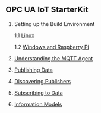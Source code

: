 ## OPC UA IoT StarterKit

1. Setting up the Build Environment

    1.1 [Linux](setup/linux) 
    
    1.2 [Windows and Raspberry Pi](setup/raspberrypi) 

2. [Understanding the MQTT Agent](agent)
3. [Publishing Data](publishing)
4. [Discovering Publishers](discovery)
5. [Subscribing to Data](subscribing)
6. [Information Models](models)


